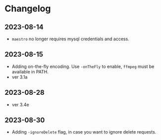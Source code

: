 # Changelog

## 2023-08-14

- `maestro` no longer requires mysql credentials and access.

## 2023-08-15

- Adding on-the-fly encoding. Use `-onTheFly` to enable, `ffmpeg` must be available in PATH.
- ver 3.1a

## 2023-08-28

- ver 3.4e

## 2023-08-30

- Adding `-ignoreDelete` flag, in case you want to ignore delete requests.
